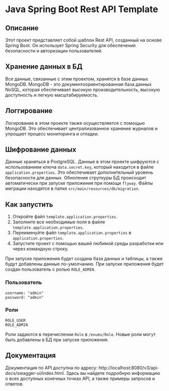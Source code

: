 
# Java Spring Boot Rest API Template

## Описание
Этот проект представляет собой шаблон Rest API, созданный на основе Spring Boot. Он использует Spring Security для обеспечения безопасности и авторизации пользователей.

## Хранение данных в БД
Все данные, связанные с этим проектом, хранятся в базе данных MongoDB. MongoDB - это документоориентированная база данных NoSQL, которая обеспечивает высокую производительность, высокую доступность и легкую масштабируемость.

## Логгирование
Логирование в этом проекте также осуществляется с помощью MongoDB. Это обеспечивает централизованное хранение журналов и упрощает процесс мониторинга и отладки.

## Шифрование данных
Данные храняться в PostgreSQL.
Данные в этом проекте шифруются с использованием ключа `data.secret.key`, который находится в файле `application.properties`. Это обеспечивает дополнительный уровень безопасности для данных.
Обноление струткуры БД происходит автоматически при запуске приложения при помощи `flyway`. Файлы миграции находятся в папке `src/main/resources/db/migration`.

## Как запустить
1. Откройте файл `template.application.properties`.
2. Заполните все необходимые поля в файле `template.application.properties`.
3. Переименуйте файл `template.application.properties` в `application.properties`.
4. Запустите проект с помощью вашей любимой среды разработки или через командную строку.

При запуске приложения будет создана база данных и таблицы, а также будут добавлены данные по-умолчанию.
При запуске приложения будет создан пользователь с ролью `ROLE_ADMIN`.
### Пользователь 
```angular2html
username: "admin"
password: "admin"
```
### Роли
```angular2html
ROLE_USER
ROLE_ADMIN
```
Роли задаются в перечислении `Role` в `/enums/Role`.
Новые роли могут быть добавлены в БД при запуске приложения.

## Документация
Документация по API доступна по адресу: http://localhost:8080/v3/api-docs/swagger-ui/index.html. Здесь вы найдете подробную информацию о всех доступных конечных точках API, а также примеры запросов и ответов.

